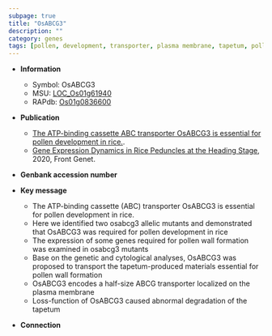 ```yaml
---
subpage: true
title: "OsABCG3"
description: ""
category: genes
tags: [pollen, development, transporter, plasma membrane, tapetum, pollen development, pollen wall]
---
```


* **Information**  
    + Symbol: OsABCG3  
    + MSU: [LOC_Os01g61940](http://rice.plantbiology.msu.edu/cgi-bin/ORF_infopage.cgi?orf=LOC_Os01g61940)  
    + RAPdb: [Os01g0836600](http://rapdb.dna.affrc.go.jp/viewer/gbrowse_details/irgsp1?name=Os01g0836600)  

* **Publication**  
    + [The ATP-binding cassette ABC transporter OsABCG3 is essential for pollen development in rice.](N+Y).
    + [Gene Expression Dynamics in Rice Peduncles at the Heading Stage](http://www.ncbi.nlm.nih.gov/pubmed?term=Gene+Expression+Dynamics+in+Rice+Peduncles+at+the+Heading+Stage%5BTitle%5D), 2020, Front Genet.

* **Genbank accession number**  

* **Key message**  
    + The ATP-binding cassette (ABC) transporter OsABCG3 is essential for pollen development in rice.
    + Here we identified two osabcg3 allelic mutants and demonstrated that OsABCG3 was required for pollen development in rice
    + The expression of some genes required for pollen wall formation was examined in osabcg3 mutants
    + Base on the genetic and cytological analyses, OsABCG3 was proposed to transport the tapetum-produced materials essential for pollen wall formation
    + OsABCG3 encodes a half-size ABCG transporter localized on the plasma membrane
    + Loss-function of OsABCG3 caused abnormal degradation of the tapetum

* **Connection**  



